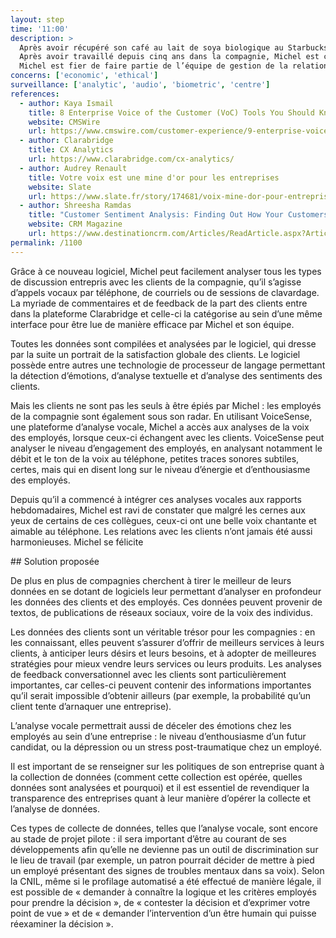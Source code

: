 ```yaml
---
layout: step
time: '11:00'
description: >
  Après avoir récupéré son café au lait de soya biologique au Starbucks, Michel arrive à son poste de travail, allume son ordinateur et s’affaire à la première tâche de la journée : faire un compte-rendu de la satisfaction des clients qu’il a servis lors de la semaine dernière. 
  Après avoir travaillé depuis cinq ans dans la compagnie, Michel est certain d’une chose : les attentes des clients ne cessent d’augmenter, et pour rester compétitif sur le marché, il est en son devoir de bien comprendre les désirs et les attentes de sa clientèle. 
  Michel est fier de faire partie de l’équipe de gestion de la relation client, surtout depuis que son département s’est doté de la suite Clarabridge, un programme de collecte et d’analyse de données des clients. Plus besoin d’utiliser Google Docs et compagnie.  Désormais, toutes les informations nécessaires à la gestion de la relation client sont réunies sur le même logiciel, à l’interface aisée à comprendre.
concerns: ['economic', 'ethical']
surveillance: ['analytic', 'audio', 'biometric', 'centre']
references:
  - author: Kaya Ismail
    title: 8 Enterprise Voice of the Customer (VoC) Tools You Should Know About
    website: CMSWire
    url: https://www.cmswire.com/customer-experience/9-enterprise-voice-of-the-customer-voc-tools-you-should-know-about/
  - author: Clarabridge
    title: CX Analytics
    url: https://www.clarabridge.com/cx-analytics/
  - author: Audrey Renault
    title: Votre voix est une mine d'or pour les entreprises
    website: Slate
    url: https://www.slate.fr/story/174681/voix-mine-dor-pour-entreprises
  - author: Shreesha Ramdas
    title: "Customer Sentiment Analysis: Finding Out How Your Customers Really Feel"
    website: CRM Magazine
    url: https://www.destinationcrm.com/Articles/ReadArticle.aspx?ArticleID=130524
permalink: /1100
---
```



Grâce à ce nouveau logiciel, Michel peut facilement analyser tous les types de discussion entrepris avec les clients de la compagnie, qu’il s’agisse d’appels vocaux par téléphone, de courriels ou de sessions de clavardage. La myriade de commentaires et de feedback de la part des clients entre dans la plateforme Clarabridge et celle-ci la catégorise au sein d’une même interface pour être lue de manière efficace par Michel et son équipe. 

Toutes les données sont compilées et analysées par le logiciel, qui dresse par la suite un portrait de la satisfaction globale des clients. Le logiciel possède entre autres une technologie de processeur de langage permettant la détection d’émotions, d’analyse textuelle et d’analyse des sentiments des clients. 

Mais les clients ne sont pas les seuls à être épiés par Michel : les employés de la compagnie sont également sous son radar. En utilisant VoiceSense, une plateforme d’analyse vocale, Michel a accès aux analyses de la voix des employés, lorsque ceux-ci échangent avec les clients. VoiceSense peut analyser le niveau d’engagement des employés, en analysant notamment le débit et le ton de la voix au téléphone, petites traces sonores subtiles, certes, mais qui en disent long sur le niveau d’énergie et d’enthousiasme des employés. 

Depuis qu’il a commencé à intégrer ces analyses vocales aux rapports hebdomadaires, Michel est ravi de constater que malgré les cernes aux yeux de certains de ces collègues, ceux-ci ont une belle voix chantante et aimable au téléphone. Les relations avec les clients n’ont jamais été aussi harmonieuses. Michel se félicite 


<div class="solution" markdown="1">
## Solution proposée

De plus en plus de compagnies cherchent à tirer le meilleur de leurs données en se dotant de logiciels leur permettant d’analyser en profondeur les données des clients et des employés. Ces données peuvent provenir de textos, de publications de réseaux sociaux, voire de la voix des individus.

Les données des clients sont un véritable trésor pour les compagnies : en les connaissant, elles peuvent s’assurer d’offrir de meilleurs services à leurs clients, à anticiper leurs désirs et leurs besoins, et à adopter de meilleures stratégies pour mieux vendre leurs services ou leurs produits. Les analyses de feedback conversationnel avec les clients sont particulièrement importantes, car celles-ci peuvent contenir des informations importantes qu’il serait impossible d’obtenir ailleurs (par exemple, la probabilité qu’un client tente d’arnaquer une entreprise).

L’analyse vocale permettrait aussi de déceler des émotions chez les employés au sein d’une entreprise : le niveau d’enthousiasme d’un futur candidat, ou la dépression ou un stress post-traumatique chez un employé. 

Il est important de se renseigner sur les politiques de son entreprise quant à la collection de données (comment cette collection est opérée, quelles données sont analysées et pourquoi) et il est essentiel de revendiquer la transparence des entreprises quant à leur manière d’opérer la collecte et l’analyse de données. 

Ces types de collecte de données, telles que l’analyse vocale, sont encore au stade de projet pilote : il sera important d’être au courant de ses développements afin qu’elle ne devienne pas un outil de discrimination sur le lieu de travail (par exemple, un patron pourrait décider de mettre à pied un employé présentant des signes de troubles mentaux dans sa voix). Selon la CNIL, même si le profilage automatisé a été effectué de manière légale, il est possible de « demander à connaître la logique et les critères employés pour prendre la décision », de « contester la décision et d’exprimer votre point de vue » et de « demander l’intervention d’un être humain qui puisse réexaminer la décision ».  

</div>
